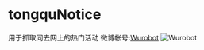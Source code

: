 # tongquNotice
用于抓取同去网上的热门活动
微博帐号:[Wurobot](https://weibo.com/u/6377316142)
![Wurobot](./Wurobot.jpg)
